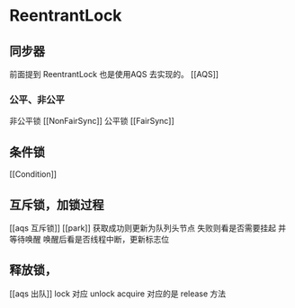 # ReentrantLock
## 同步器
前面提到 ReentrantLock 也是使用AQS 去实现的。
[[AQS]]

### 公平、非公平
非公平锁 [[NonFairSync]]
公平锁 [[FairSync]]

## 条件锁
[[Condition]]

## 互斥锁，加锁过程
[[aqs 互斥锁]]
[[park]]
获取成功则更新为队列头节点
失败则看是否需要挂起 并等待唤醒
唤醒后看是否线程中断，更新标志位


## 释放锁，
[[aqs 出队]]
lock 对应 unlock
acquire 对应的是 release 方法


